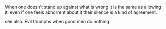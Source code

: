 
When one doesn't stand up against what is wrong it is the same as allowing it, even if one feels abhorrent about it their silence is a kind of agreement.

see also: Evil triumphs when good men do nothing
